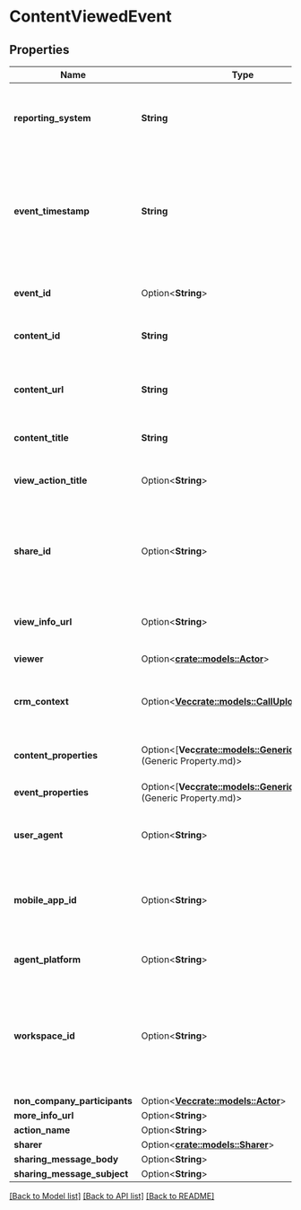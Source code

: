 # ContentViewedEvent

## Properties

Name | Type | Description | Notes
------------ | ------------- | ------------- | -------------
**reporting_system** | **String** | The unique identifier of the reporting system. It is the same value in all events originating from the same system. | 
**event_timestamp** | **String** | The date and time when the event happened in the ISO-8601 format (e.g., '2021-08-01T02:30:00+05:00' or '2021-08-01T08:00:00Z', where Z stands for UTC); | 
**event_id** | Option<**String**> | The original id of the event as designated in the reporting system. | [optional]
**content_id** | **String** | The id of the content that was viewed in the reporting system. | 
**content_url** | **String** | The url of the content that was viewed in the reporting system. This is the url that is was accessed by the viewer. | 
**content_title** | **String** | Human readable title of the content. | 
**view_action_title** | Option<**String**> | The name of the action like \"Document Viewed\" or \"Presentation Opened\". | [optional]
**share_id** | Option<**String**> | The id of the share action that corresponds to this view event, in case there can be more than one share per content. | [optional]
**view_info_url** | Option<**String**> | The link to a page that presents additional information about this event. | [optional]
**viewer** | Option<[**crate::models::Actor**](Actor.md)> |  | [optional]
**crm_context** | Option<[**Vec<crate::models::CallUploadContext>**](CallUploadContext.md)> | A list of references to external systems such as CRM, Telephony System, Case Management, etc. | [optional]
**content_properties** | Option<[**Vec<crate::models::GenericProperty>**](Generic Property.md)> | A list of additional properties for the content | [optional]
**event_properties** | Option<[**Vec<crate::models::GenericProperty>**](Generic Property.md)> | A list of additional properties for the event | [optional]
**user_agent** | Option<**String**> | \"User-Agent\" header value for browser based interaction | [optional]
**mobile_app_id** | Option<**String**> | The application identification string in case of interaction via mobile application (bundle identifier or package name). | [optional]
**agent_platform** | Option<**String**> | Platform on which the interaction was made | [optional]
**workspace_id** | Option<**String**> | Optional workspace identifier. If specified, the event will be placed into this workspace, otherwise, the default algorithm for workspace placement will be applied. | [optional]
**non_company_participants** | Option<[**Vec<crate::models::Actor>**](Actor.md)> |  | [optional]
**more_info_url** | Option<**String**> |  | [optional]
**action_name** | Option<**String**> |  | [optional]
**sharer** | Option<[**crate::models::Sharer**](Sharer.md)> |  | [optional]
**sharing_message_body** | Option<**String**> |  | [optional]
**sharing_message_subject** | Option<**String**> |  | [optional]

[[Back to Model list]](../README.md#documentation-for-models) [[Back to API list]](../README.md#documentation-for-api-endpoints) [[Back to README]](../README.md)


